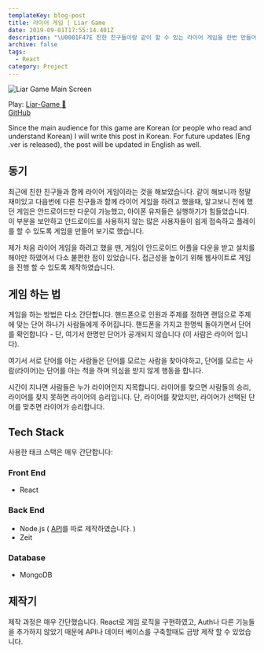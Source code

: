 ```yaml
---
templateKey: blog-post
title: 라이어 게임 | Liar Game
date: 2019-09-01T17:55:14.401Z
description: "\U0001F47E 친한 친구들이랑 같이 할 수 있는 라이어 게임을 한번 만들어보았습니다 | Created a game which you can play with your friend \U0001F921"
archive: false
tags:
  - React
category: Project
---
```

![Liar Game Main Screen](/img/img_3148-2.png "라이어 게임")

Play: [Liar-Game 🤡](https://withoutwax.github.io/Liar-Game/)   
[GitHub](https://github.com/withoutwax/Liar-Game)

Since the main audience for this game are Korean (or people who read and understand Korean) I will write this post in Korean. For future updates (Eng .ver is released), the post will be updated in English as well.

## 동기

최근에 친한 친구들과 함께 라이어 게임이라는 것을 해보았습니다. 같이 해보니까 정말 재미있고 다음번에 다른 친구들과 함께 라이어 게임을 하려고 했을때, 알고보니 전에 했던 게임은 안드로이드만 다운이 가능했고, 아이폰 유저들은 실행하기가 힘들었습니다. 이 부분을 보안하고 안드로이드를 사용하지 않는 많은 사용자들이 쉽게 접속하고 플레이를 할 수 있도록 게임을 만들어 보기로 했습니다.

제가 처음 라이어 게임을 하려고 했을 땐, 게임이 안드로이드 어플을 다운을 받고 설치를 해야만 하였어서 다소 불편한 점이 있었습니다. 접근성을 높이기 위해 웹사이트로 게임을 진행 할 수 있도록 제작하였습니다.  

## 게임 하는 법

게임을 하는 방법은 다소 간단합니다. 핸드폰으로 인원과 주제를 정하면 랜덤으로 주제에 맞는 단어 하나가 사람들에게 주어집니다. 핸드폰을 가지고 한명씩 돌아가면서 단어를 확인합니다 - 단, 여기서 한명만 단어가 공개되지 않습니다 (이 사람은 라이어 입니다).    

여기서 서로 단어를 아는 사람들은 단어를 모르는 사람을 찾아야하고, 단어를 모르는 사람(라이어)는 단어를 아는 척을 하며 의심을 받지 않게 행동을 합니다.

시간이 지나면 사람들은 누가 라이어인지 지목합니다. 라이어를 찾으면 사람들의 승리, 라이어를 찾지 못하면 라이어의 승리입니다. 단, 라이어를 찾았지만, 라이어가 선택된 단어를 맞추면 라이어가 승리합니다.

## Tech Stack

사용한 태크 스택은 매우 간단합니다:

### Front End

* React

### Back End

* Node.js ( [API](https://github.com/withoutwax/Liar-Game-API)를 따로 제작하였습니다. )
* Zeit

### Database

* MongoDB

## 제작기

제작 과정은 매우 간단했습니다. React로 게임 로직을 구현하였고, Auth나 다른 기능들을 추가하지 않았기 때문에 API나 데이터 베이스를 구축할때도 금방 제작 할 수 있었습니다.
